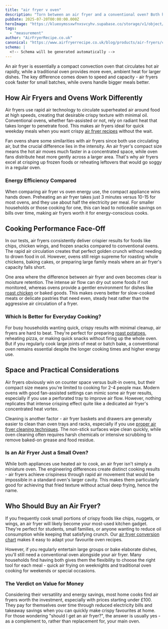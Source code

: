```yaml
---
title: "air fryer v oven"
description: "Torn between an air fryer and a conventional oven? Both have pros and cons depending on what you cook most. We break down speed, crispiness, and energy efficiency so you can make the right choice for your kitchen."
pubDate: 2025-07-20T00:00:00.000Z
heroImage: "https://klueoymssxwfnxsvcyhv.supabase.co/storage/v1/object/public/Shmucket/air-fryer-v-oven.png"
tags:
  - "measurement"
author: "AirFryerRecipe.co.uk"
canonical: "https://www.airfryerrecipe.co.uk/blog/products/air-fryers/comparisons/air-fryer-v-oven"
schema: |
  <!-- Schema will be generated automatically -->
---
```


<p id="">An air fryer is essentially a compact convection oven that circulates hot air rapidly, while a traditional oven provides more even, ambient heat for larger dishes. The key difference comes down to speed and capacity - air fryers cook faster for small batches, while ovens handle bigger meals better.</p><h2 id="">How Air Fryers and Ovens Work Differently</h2><p id="">Air fryers use rapid air technology to circulate superheated air around food at high speeds, creating that desirable crispy texture with minimal oil. Conventional ovens, whether fan-assisted or not, rely on radiant heat that takes longer to penetrate food. This makes air fryers ideal for quick weekday meals when you want crispy <a href="https://www.airfryerrecipe.co.uk/recipes" id="">air fryer recipes</a> without the wait.</p><p id="">Fan ovens share some similarities with air fryers since both use circulating air, but the crucial difference lies in the intensity. An air fryer's compact size means the hot air moves much faster in a concentrated space, while oven fans distribute heat more gently across a larger area. That's why air fryers excel at crisping up frozen foods or reheating leftovers that would go soggy in a regular oven.</p><h3 id="">Energy Efficiency Compared</h3><p id="">When comparing air fryer vs oven energy use, the compact appliance wins hands down. Preheating an air fryer takes just 3 minutes versus 10-15 for most ovens, and they use about half the electricity per meal. For smaller households or those cooking for one, this can lead to noticeable savings on bills over time, making air fryers worth it for energy-conscious cooks.</p><h2 id="">Cooking Performance Face-Off</h2><p id="">In our tests, air fryers consistently deliver crispier results for foods like chips, chicken wings, and frozen snacks compared to conventional ovens. The rapid air circulation creates that perfect golden crunch without needing to drown food in oil. However, ovens still reign supreme for roasting whole chickens, baking cakes, or preparing large family meals where an air fryer's capacity falls short.</p><p id="">One area where the difference between air fryer and oven becomes clear is moisture retention. The intense air flow can dry out some foods if not monitored, whereas ovens provide a gentler environment for dishes like <a href="https://www.airfryerrecipe.co.uk/recipe-category/chicken" id="">roast chicken</a> or baked goods. This makes ovens better for slow-cooked meats or delicate pastries that need even, steady heat rather than the aggressive air circulation of a fryer.</p><h3 id="">Which Is Better for Everyday Cooking?</h3><p id="">For busy households wanting quick, crispy results with minimal cleanup, air fryers are hard to beat. They're perfect for preparing <a href="https://www.airfryerrecipe.co.uk/recipe-category/potatoes" id="">roast potatoes</a>, reheating pizza, or making quick snacks without firing up the whole oven. But if you regularly cook large joints of meat or batch bake, a conventional oven remains essential despite the longer cooking times and higher energy use.</p><h2 id="">Space and Practical Considerations</h2><p id="">Air fryers obviously win on counter space versus built-in ovens, but their compact size means you're limited to cooking for 2-4 people max. Modern ovens with good fan-assisted settings can mimic some air fryer results, especially if you use a perforated tray to improve air flow. However, nothing replicates that intense crisping effect quite like a dedicated air fryer's concentrated heat vortex.</p><p id="">Cleaning is another factor - air fryer baskets and drawers are generally easier to clean than oven trays and racks, especially if you use <a href="https://www.airfryerrecipe.co.uk/air-fryer-cleaner" id="">proper air fryer cleaning techniques</a>. The non-stick surfaces wipe clean quickly, while oven cleaning often requires harsh chemicals or intensive scrubbing to remove baked-on grease and food residue.</p><h3 id="">Is an Air Fryer Just a Small Oven?</h3><p id="">While both appliances use heated air to cook, an air fryer isn't simply a miniature oven. The engineering differences create distinct cooking results - air fryers achieve crispiness through rapid air movement that would be impossible in a standard oven's larger cavity. This makes them particularly good for achieving that fried texture without actual deep frying, hence the name.</p><h2 id="">Who Should Buy an Air Fryer?</h2><p id="">If you frequently cook small portions of crispy foods like chips, nuggets, or wings, an air fryer will likely become your most-used kitchen gadget. They're perfect for students, small families, or anyone wanting to reduce oil consumption while keeping that satisfying crunch. Our <a href="https://www.airfryerrecipe.co.uk/air-fryer-conversion-chart" id="">air fryer conversion chart</a> makes it easy to adapt your favourite oven recipes.</p><p id="">However, if you regularly entertain large groups or bake elaborate dishes, you'll still need a conventional oven alongside your air fryer. Many households find having both gives them the flexibility to choose the right tool for each meal - quick air frying on weeknights and traditional oven cooking for weekends or special occasions.</p><h3 id="">The Verdict on Value for Money</h3><p id="">Considering their versatility and energy savings, most home cooks find air fryers worth the investment, especially with prices starting under £100. They pay for themselves over time through reduced electricity bills and takeaway savings when you can quickly make crispy favourites at home. For those wondering "should I get an air fryer?", the answer is usually yes - as a complement to, rather than replacement for, your main oven.</p>
